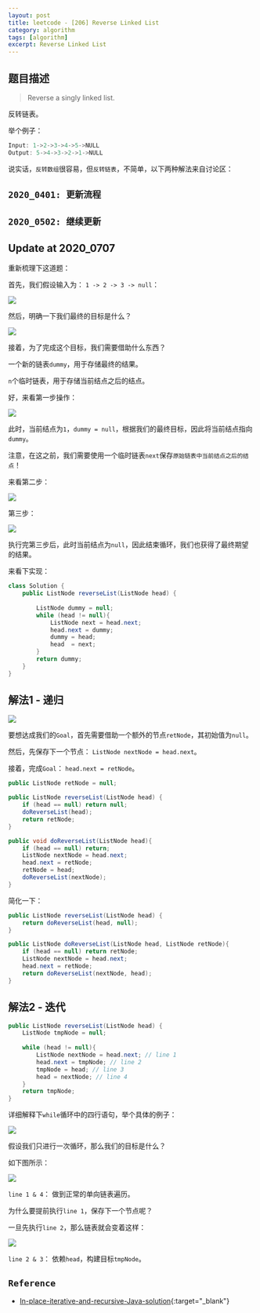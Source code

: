 ```yaml
---
layout: post
title: leetcode - [206] Reverse Linked List
category: algorithm
tags: [algorithm]
excerpt: Reverse Linked List
---
```


## 题目描述  

> Reverse a singly linked list.  

反转链表。  

举个例子：  

``` java
Input: 1->2->3->4->5->NULL
Output: 5->4->3->2->1->NULL
```

说实话，`反转数组`很容易，但`反转链表`，不简单，以下两种解法来自讨论区：  


## `2020_0401: 更新流程`  

## `2020_0502: 继续更新`  

## Update at 2020_0707  

重新梳理下这道题：  

首先，我们假设输入为： `1 -> 2 -> 3 -> null`：  

![](https://yyc-images.oss-cn-beijing.aliyuncs.com/leetcode_206_2020_0707_input.png)  

然后，明确一下我们最终的目标是什么？  

![](https://yyc-images.oss-cn-beijing.aliyuncs.com/leetcode_206_2020_0707_goal.png)  

接着，为了完成这个目标，我们需要借助什么东西？  


一个新的链表`dummy`，用于存储最终的结果。  

`n`个临时链表，用于存储当前结点之后的结点。  

好，来看第一步操作：  


![](https://yyc-images.oss-cn-beijing.aliyuncs.com/leetcode_206_2020_0707_step1.png)  


此时，当前结点为`1`，`dummy = null`，根据我们的最终目标，因此将当前结点指向`dummy`。  

注意，在这之前，我们需要使用一个临时链表`next`保存`原始链表中当前结点之后的结点`！  


来看第二步：  

![](https://yyc-images.oss-cn-beijing.aliyuncs.com/leetcode_206_2020_0707_step2.png)  

第三步：  

![](https://yyc-images.oss-cn-beijing.aliyuncs.com/leetcode_206_2020_0707_step3.png)  

执行完第三步后，此时当前结点为`null`，因此结束循环，我们也获得了最终期望的结果。  

来看下实现：  

``` java
class Solution {
    public ListNode reverseList(ListNode head) {
        
        ListNode dummy = null;
        while (head != null){
            ListNode next = head.next;
            head.next = dummy;
            dummy = head;
            head  = next;
        }
        return dummy;
    }
}
```


## 解法1 - 递归  

![](https://yyc-images.oss-cn-beijing.aliyuncs.com/leetcode_206_recursion.png)  

要想达成我们的`Goal`，首先需要借助一个额外的节点`retNode`，其初始值为`null`。  

然后，先保存下一个节点： `ListNode nextNode = head.next`。  

接着，完成`Goal`： `head.next = retNode`。  


``` java
public ListNode retNode = null;

public ListNode reverseList(ListNode head) {
    if (head == null) return null;
    doReverseList(head);
    return retNode;
}

public void doReverseList(ListNode head){
    if (head == null) return;
    ListNode nextNode = head.next;
    head.next = retNode;
    retNode = head;
    doReverseList(nextNode);
}
```

简化一下：  

``` java
public ListNode reverseList(ListNode head) {
    return doReverseList(head, null);
}

public ListNode doReverseList(ListNode head, ListNode retNode){
    if (head == null) return retNode;
    ListNode nextNode = head.next;
    head.next = retNode;
    return doReverseList(nextNode, head);
}
```

## 解法2 - 迭代  

``` java
public ListNode reverseList(ListNode head) {
    ListNode tmpNode = null;
    
    while (head != null){
        ListNode nextNode = head.next; // line 1
        head.next = tmpNode; // line 2
        tmpNode = head; // line 3
        head = nextNode; // line 4
    }
    return tmpNode;
}
```

详细解释下`while`循环中的四行语句，举个具体的例子：  

![](https://yyc-images.oss-cn-beijing.aliyuncs.com/leetcode_206_while_1.png)  

假设我们只进行一次循环，那么我们的目标是什么？  

如下图所示：  

![](https://yyc-images.oss-cn-beijing.aliyuncs.com/leetcode_206_while_goal.png)  

`line 1 & 4`： 做到正常的单向链表遍历。  

为什么要提前执行`line 1`，保存下一个节点呢？  

一旦先执行`line 2`，那么链表就会变着这样：  

![](https://yyc-images.oss-cn-beijing.aliyuncs.com/leetcode_206_while_2.png)  


`line 2 & 3`： 依赖`head`，构建目标`tmpNode`。  

## `Reference`  
- [In-place-iterative-and-recursive-Java-solution](https://leetcode.com/problems/reverse-linked-list/discuss/58125/In-place-iterative-and-recursive-Java-solution){:target="_blank"}  
